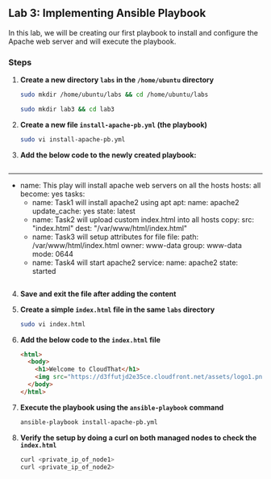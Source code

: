 ## Lab 3: Implementing Ansible Playbook

In this lab, we will be creating our first playbook to install and configure the Apache web server and will execute the playbook.

### Steps

1. **Create a new directory `labs` in the `/home/ubuntu` directory**

    ```sh
    sudo mkdir /home/ubuntu/labs && cd /home/ubuntu/labs
    ```
    ```sh
    sudo mkdir lab3 && cd lab3
    ```

2. **Create a new file `install-apache-pb.yml` (the playbook)**

    ```sh
    sudo vi install-apache-pb.yml
    ```

3. **Add the below code to the newly created playbook:**

    ```yaml
---
- name: This play will install apache web servers on all the hosts
  hosts: all
  become: yes
  tasks:
    - name: Task1 will install apache2 using apt
      apt:
        name: apache2
        update_cache: yes
        state: latest
    - name: Task2 will upload custom index.html into all hosts
      copy:
        src: "index.html"
        dest: "/var/www/html/index.html"
    - name: Task3 will setup attributes for file
      file:
        path: /var/www/html/index.html
        owner: www-data
        group: www-data
        mode: 0644
    - name: Task4 will start apache2
      service:
        name: apache2
        state: started
    ```

4. **Save and exit the file after adding the content**

5. **Create a simple `index.html` file in the same `labs` directory**

    ```sh
    sudo vi index.html
    ```

6. **Add the below code to the `index.html` file**

    ```html
    <html>
      <body>
        <h1>Welcome to CloudThat</h1>
        <img src="https://d3ffutjd2e35ce.cloudfront.net/assets/logo1.png">
      </body>
    </html>
    ```

7. **Execute the playbook using the `ansible-playbook` command**

    ```sh
    ansible-playbook install-apache-pb.yml
    ```

8. **Verify the setup by doing a curl on both managed nodes to check the `index.html`**

    ```sh
    curl <private_ip_of_node1>
    curl <private_ip_of_node2>
    ```
